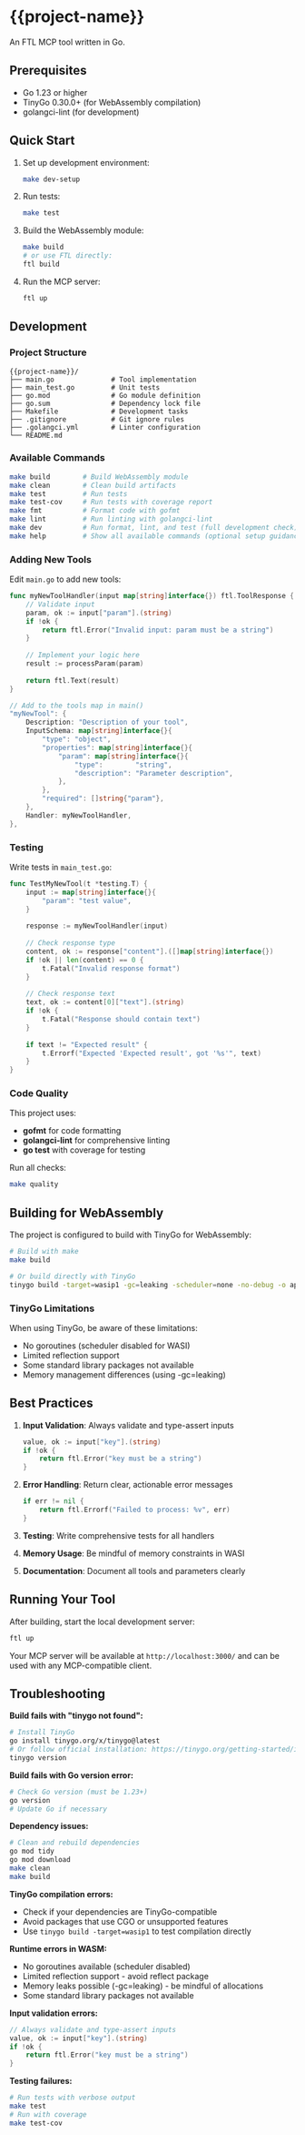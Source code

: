 # {{project-name}}

An FTL MCP tool written in Go.

## Prerequisites

- Go 1.23 or higher
- TinyGo 0.30.0+ (for WebAssembly compilation)
- golangci-lint (for development)

## Quick Start

1. Set up development environment:
   ```bash
   make dev-setup
   ```

2. Run tests:
   ```bash
   make test
   ```

3. Build the WebAssembly module:
   ```bash
   make build
   # or use FTL directly:
   ftl build
   ```

4. Run the MCP server:
   ```bash
   ftl up
   ```

## Development

### Project Structure

```
{{project-name}}/
├── main.go              # Tool implementation
├── main_test.go         # Unit tests
├── go.mod               # Go module definition
├── go.sum               # Dependency lock file
├── Makefile             # Development tasks
├── .gitignore           # Git ignore rules
├── .golangci.yml        # Linter configuration
└── README.md
```

### Available Commands

```bash
make build        # Build WebAssembly module
make clean        # Clean build artifacts
make test         # Run tests
make test-cov     # Run tests with coverage report
make fmt          # Format code with gofmt
make lint         # Run linting with golangci-lint
make dev          # Run format, lint, and test (full development check)
make help         # Show all available commands (optional setup guidance)
```

### Adding New Tools

Edit `main.go` to add new tools:

```go
func myNewToolHandler(input map[string]interface{}) ftl.ToolResponse {
    // Validate input
    param, ok := input["param"].(string)
    if !ok {
        return ftl.Error("Invalid input: param must be a string")
    }
    
    // Implement your logic here
    result := processParam(param)
    
    return ftl.Text(result)
}

// Add to the tools map in main()
"myNewTool": {
    Description: "Description of your tool",
    InputSchema: map[string]interface{}{
        "type": "object",
        "properties": map[string]interface{}{
            "param": map[string]interface{}{
                "type":        "string",
                "description": "Parameter description",
            },
        },
        "required": []string{"param"},
    },
    Handler: myNewToolHandler,
},
```

### Testing

Write tests in `main_test.go`:

```go
func TestMyNewTool(t *testing.T) {
    input := map[string]interface{}{
        "param": "test value",
    }
    
    response := myNewToolHandler(input)
    
    // Check response type
    content, ok := response["content"].([]map[string]interface{})
    if !ok || len(content) == 0 {
        t.Fatal("Invalid response format")
    }
    
    // Check response text
    text, ok := content[0]["text"].(string)
    if !ok {
        t.Fatal("Response should contain text")
    }
    
    if text != "Expected result" {
        t.Errorf("Expected 'Expected result', got '%s'", text)
    }
}
```

### Code Quality

This project uses:
- **gofmt** for code formatting
- **golangci-lint** for comprehensive linting
- **go test** with coverage for testing

Run all checks:
```bash
make quality
```

## Building for WebAssembly

The project is configured to build with TinyGo for WebAssembly:

```bash
# Build with make
make build

# Or build directly with TinyGo
tinygo build -target=wasip1 -gc=leaking -scheduler=none -no-debug -o app.wasm main.go
```

### TinyGo Limitations

When using TinyGo, be aware of these limitations:
- No goroutines (scheduler disabled for WASI)
- Limited reflection support
- Some standard library packages not available
- Memory management differences (using -gc=leaking)

## Best Practices

1. **Input Validation**: Always validate and type-assert inputs
   ```go
   value, ok := input["key"].(string)
   if !ok {
       return ftl.Error("key must be a string")
   }
   ```

2. **Error Handling**: Return clear, actionable error messages
   ```go
   if err != nil {
       return ftl.Errorf("Failed to process: %v", err)
   }
   ```

3. **Testing**: Write comprehensive tests for all handlers
4. **Memory Usage**: Be mindful of memory constraints in WASI
5. **Documentation**: Document all tools and parameters clearly

## Running Your Tool

After building, start the local development server:

```bash
ftl up
```

Your MCP server will be available at `http://localhost:3000/` and can be used with any MCP-compatible client.

## Troubleshooting

**Build fails with "tinygo not found":**
```bash
# Install TinyGo
go install tinygo.org/x/tinygo@latest
# Or follow official installation: https://tinygo.org/getting-started/install/
tinygo version
```

**Build fails with Go version error:**
```bash
# Check Go version (must be 1.23+)
go version
# Update Go if necessary
```

**Dependency issues:**
```bash
# Clean and rebuild dependencies
go mod tidy
go mod download
make clean
make build
```

**TinyGo compilation errors:**
- Check if your dependencies are TinyGo-compatible
- Avoid packages that use CGO or unsupported features
- Use `tinygo build -target=wasip1` to test compilation directly

**Runtime errors in WASM:**
- No goroutines available (scheduler disabled)
- Limited reflection support - avoid reflect package
- Memory leaks possible (-gc=leaking) - be mindful of allocations
- Some standard library packages not available

**Input validation errors:**
```go
// Always validate and type-assert inputs
value, ok := input["key"].(string)
if !ok {
    return ftl.Error("key must be a string")
}
```

**Testing failures:**
```bash
# Run tests with verbose output
make test
# Run with coverage
make test-cov
```